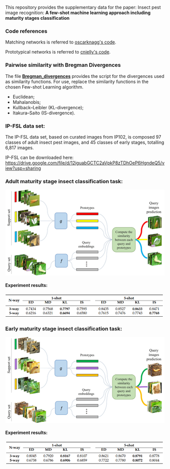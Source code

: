 This repository provides the supplementary data for the paper: Insect pest image recognition: **A few-shot machine learning approach including maturity stages classification**

### Code references
Matching networks is referred to [oscarknagg's code](https://github.com/oscarknagg/few-shot).

Prototypical networks is referred to [cnielly's code](https://github.com/cnielly/prototypical-networks-omniglot).

### Pairwise similarity with Bregman Divergences
The file **[Bregman_divergences](/Bregman_divergences.py)** provides the script for the divergences used as similarity functions. For use, replace the similarity functions in the chosen Few-shot Learning algorithm.

- Euclidean;
- Mahalanobis;
- Kullback–Leibler (KL-divergence);
- Itakura–Saito (IS-divergence).

### IP-FSL data set:
The IP-FSL data set, based on curated images from IP102, is composed 97 classes of adult insect pest images, and 45 classes of early stages, totalling 6,817 images.

IP-FSL can be downloaded here: https://drive.google.com/file/d/12iguabGCTC2aVpkP8zTDhOeP6HgndeQ5/view?usp=sharing
<!-- <img src="/Figures/task_example_adult.jpg" alt="drawing" width="600"/> -->

### Adult maturity stage insect classification task:

<!-- ![Episode](/Figures/task_example_adult.jpg) -->
<img src="/Figures/task_example_adult.jpg" alt="drawing" width="600"/>

#### Experiment results:
<!-- ![Adult_results](/Figures/adult_results.png) -->
<img src="/Figures/adult_results.png" alt="drawing" width="500"/>

### Early maturity stage insect classification task:

<!-- ![Episode](/Figures/task_example_adult.jpg) -->
<img src="/Figures/task_example_early.jpg" alt="drawing" width="600"/>

#### Experiment results:
<!-- ![Early_results](/Figures/early_results.png) -->
<img src="/Figures/early_results.png" alt="drawing" width="500"/>


